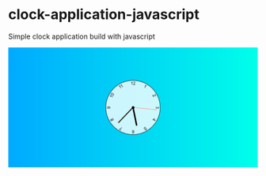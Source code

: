 # clock-application-javascript
Simple clock application build with javascript

<img src="clockimage.png" alt="....">
